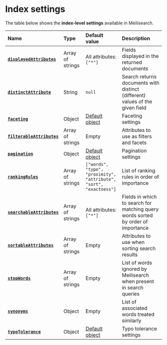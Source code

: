 # Index settings

The table below shows the **index-level settings** available in Meilisearch.

| Name                                                                           | Type             | Default value                                                                                    | Description                                                                      |
| :----------------------------------------------------------------------------- | :--------------- | :----------------------------------------------------------------------------------------------- | :------------------------------------------------------------------------------- |
| **[`displayedAttributes`](/reference/api/settings.md#displayed-attributes)**   | Array of strings | All attributes: `["*"]`                                                                          | Fields displayed in the returned documents                                       |
| **[`distinctAttribute`](/reference/api/settings.md#distinct-attribute)**       | String           | `null`                                                                                           | Search returns documents with distinct (different) values of the given field     |
| **[`faceting`](/reference/api/settings.md#faceting)**                          | Object           | [Default object](/reference/api/settings.md#faceting-object)                                     | Faceting settings                                                                |
| **[`filterableAttributes`](/reference/api/settings.md#filterable-attributes)** | Array of strings | Empty                                                                                            | Attributes to use as filters and facets                                          |
| **[`pagination`](/reference/api/settings.md#pagination)**                      | Object           | [Default object](/reference/api/settings.md#pagination-object)                                   | Pagination settings                                                              |
| **[`rankingRules`](/reference/api/settings.md#ranking-rules)**                 | Array of strings | `["words",`</br>`"typo",`</br>`"proximity",`</br>`"attribute",`</br>`"sort",`</br>`"exactness"]` | List of ranking rules in order of importance                                     |
| **[`searchableAttributes`](/reference/api/settings.md#searchable-attributes)** | Array of strings | All attributes: `["*"]`                                                                          | Fields in which to search for matching query words sorted by order of importance |
| **[`sortableAttributes`](/reference/api/settings.md#sortable-attributes)**     | Array of strings | Empty                                                                                            | Attributes to use when sorting search results                                    |
| **[`stopWords`](/reference/api/settings.md#stop-words)**                       | Array of strings | Empty                                                                                            | List of words ignored by Meilisearch when present in search queries              |
| **[`synonyms`](/reference/api/settings.md#synonyms)**                          | Object           | Empty                                                                                            | List of associated words treated similarly                                       |
| **[`typoTolerance`](/reference/api/settings.md#typo-tolerance)**               | Object           | [Default object](/reference/api/settings.md#typo-tolerance-object)                               | Typo tolerance settings                                                          |
